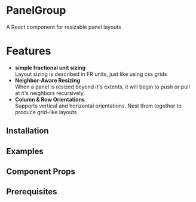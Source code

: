 # PanelGroup

A React component for resizable panel layouts

# Features

- **simple fractional unit sizing**  
  Layout sizing is described in FR units, just like using css grids
- **Neighbor-Aware Resizing**  
  When a panel is resized beyond it's extents, it will begin to push or pull at it's neighbors recursively.
- **Column & Row Orientations**  
  Supports vertical and horizontal orientations. Nest them together to produce grid-like layouts

## Installation

## Examples

## Component Props

## Prerequisites
